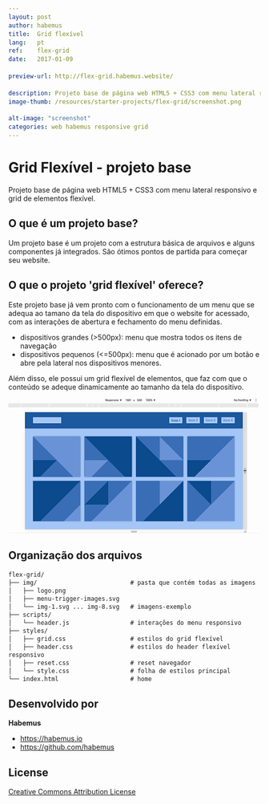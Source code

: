 ```yaml
---
layout: post
author: habemus
title:  Grid flexível
lang:   pt
ref:    flex-grid
date:   2017-01-09

preview-url: http://flex-grid.habemus.website/

description: Projeto base de página web HTML5 + CSS3 com menu lateral responsivo e grid de elementos flexível.
image-thumb: /resources/starter-projects/flex-grid/screenshot.png

alt-image: "screenshot"
categories: web habemus responsive grid
---
```

# Grid Flexível - projeto base

Projeto base de página web HTML5 + CSS3 com menu lateral responsivo e grid de elementos flexível.

## O que é um projeto base?

Um projeto base é um projeto com a estrutura básica de arquivos e alguns componentes já integrados. São ótimos pontos de partida para começar seu website.

## O que o projeto 'grid flexível' oferece?

Este projeto base já vem pronto com o funcionamento de um menu que se adequa ao tamano da tela do dispositivo em que o website for acessado, com as interações de abertura e fechamento do menu definidas.

- dispositivos grandes  (>500px): menu que mostra todos os itens de navegação
- dispositivos pequenos (<=500px): menu que é acionado por um botão e abre pela lateral nos dispositivos menores.

Além disso, ele possui um grid flexível de elementos, que faz com que o conteúdo se adeque dinamicamente ao tamanho da tela do dispositivo.

![preview](https://github.com/habemus/starter-flex-grid/raw/master/preview.gif "Preview")

## Organização dos arquivos

```
flex-grid/
├── img/                          # pasta que contém todas as imagens
│   ├── logo.png
│   ├── menu-trigger-images.svg
│   └── img-1.svg ... img-8.svg   # imagens-exemplo
├── scripts/
│   └── header.js                 # interações do menu responsivo
├── styles/
│   ├── grid.css                  # estilos do grid flexível
│   ├── header.css                # estilos do header flexível responsivo
│   ├── reset.css                 # reset navegador
│   └── style.css                 # folha de estilos principal
└── index.html                    # home
```

## Desenvolvido por

**Habemus**

- <https://habemus.io>
- <https://github.com/habemus>

## License

[Creative Commons Attribution License](http://creativecommons.org/licenses/by/2.0/)

